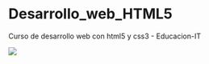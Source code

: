 # Desarrollo_web_HTML5
Curso de desarrollo web con html5 y css3 - Educacion-IT

![](https://github.com/ErikaValdez/Desarrollo_web_HTML5-main/blob/master/Certificado-Desarrollo-Web-con-HTML-Educaci%C3%B3nIT.png)

